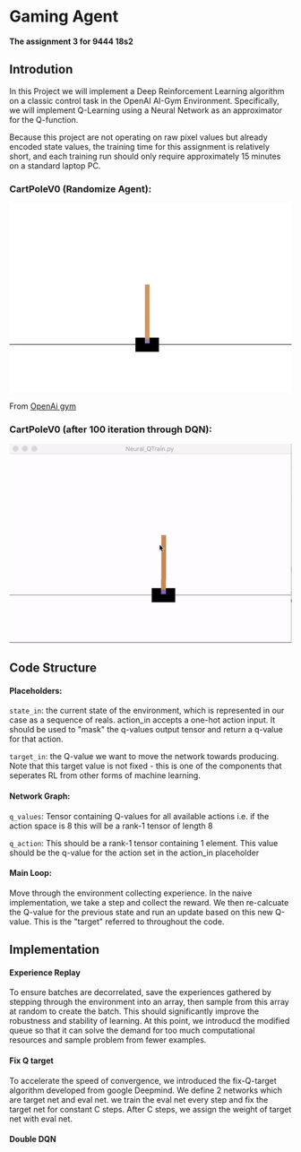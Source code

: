 # Gaming Agent
**The assignment 3 for 9444 18s2**
## Introdution
In this Project we will implement a Deep Reinforcement Learning algorithm on a classic control task in the OpenAI AI-Gym Environment. Specifically, we will implement Q-Learning using a Neural Network as an approximator for the Q-function.

Because this project are not operating on raw pixel values but already encoded state values, the training time for this assignment is relatively short, and each training run should only require approximately 15 minutes on a standard laptop PC.

### CartPoleV0 (Randomize Agent):
![Randomize](img/Random.gif)

From [OpenAi gym](https://gym.openai.com/envs/CartPole-v1/)

### CartPoleV0 (after 100 iteration through DQN):
![DDQN](img/DoubleDQN.gif)

## Code Structure
#### Placeholders:
```state_in```: the current state of the environment, which is represented in our case as a sequence of reals.
action_in accepts a one-hot action input. It should be used to "mask" the q-values output tensor and return a q-value for that action.

```target_in```: the Q-value we want to move the network towards producing. Note that this target value is not fixed - this is one of the components that seperates RL from other forms of machine learning.

#### Network Graph:
```q_values```: Tensor containing Q-values for all available actions i.e. if the action space is 8 this will be a rank-1 tensor of length 8

```q_action```: This should be a rank-1 tensor containing 1 element. This value should be the q-value for the action set in the action_in placeholder

#### Main Loop:
Move through the environment collecting experience. In the naive implementation, we take a step and collect the reward. We then re-calcuate the Q-value for the previous state and run an update based on this new Q-value. This is the "target" referred to throughout the code.

## Implementation
#### Experience Replay
To ensure batches are decorrelated, save the experiences gathered by stepping through the environment into an array, then sample from this array at random to create the batch. This should significantly improve the robustness and stability of learning. At this point, we introducd the modified queue so that it can solve the demand for too much computational resources and sample problem from fewer examples.

#### Fix Q target
To accelerate the speed of convergence, we introduced the fix-Q-target algorithm developed from google Deepmind. We define 2 networks which are target net and eval net. we train the eval net every step and fix the target net for constant C steps. After C steps, we assign the weight of target net with eval net.

#### Double DQN

